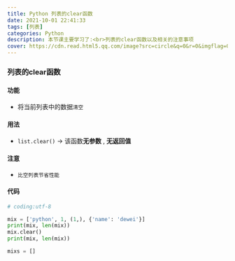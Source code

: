 ```yaml
---
title: Python 列表的clear函数
date: 2021-10-01 22:41:33
tags: [列表]
categories: Python
description: 本节课主要学习了:<br>列表的clear函数以及相关的注意事项
cover: https://cdn.read.html5.qq.com/image?src=circle&q=0&r=0&imgflag=0&cdn_cache=1800&w=0&h=0&imageUrl=https://learnonly-7.oss-cn-qingdao.aliyuncs.com/2021-10-1/4.png
---
```


### 列表的clear函数

#### 功能

- 将当前列表中的数据`清空`

#### 用法

- `list.clear()` -> 该函数**无参数** , **无返回值**

#### 注意

- `比空列表节省性能`

#### 代码

```python
# coding:utf-8

mix = ['python', 1, (1,), {'name': 'dewei'}]
print(mix, len(mix))
mix.clear()
print(mix, len(mix))

mixs = []

```
